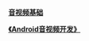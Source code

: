 **[音视频基础](https://github.com/chen-eugene/MediaCore/blob/master/node/%E9%9F%B3%E8%A7%86%E9%A2%91%E5%9F%BA%E7%A1%80%E7%9F%A5%E8%AF%86.md)**

**[《Android音视频开发》](https://github.com/chen-eugene/MediaCore/blob/master/node/Android/Android%E9%9F%B3%E8%A7%86%E9%A2%91%E5%BC%80%E5%8F%91.md)**
